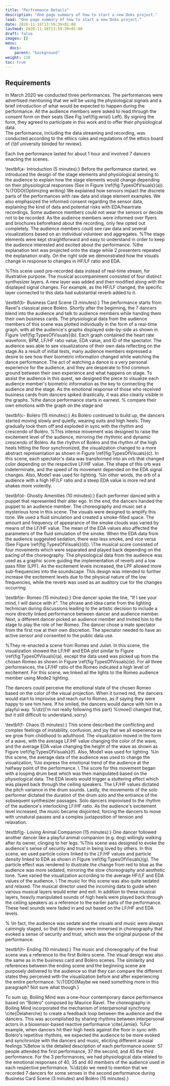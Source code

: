 ```yaml
---
title: "Perfromance Details"
description: "One page summary of how to start a new Doks project."
lead: "One page summary of how to start a new Doks project."
date: 2020-11-16T13:59:39+01:00
lastmod: 2020-11-16T13:59:39+01:00
draft: false
images: []
menu:
  docs:
    parent: "background"
weight: 110
toc: true
---
```


## Requirements

In March 2020 we conducted three performances. The performances were advertised mentioning that we will be using the physiological signals and a brief introduction of what would be expected to happen during the performance. All the audience members were asked to read through the consent form on their seats (See Fig.\ref{fig:wrist} Left). By signing the form, they agreed to participate in this work and to offer their physiological data.  
The performance, including the data streaming and recording, was conducted according to the ethics rules and regulations of the ethics board of {\bf university blinded for review}.

Each live performance lasted for about 1 hour and involved 7 dancers enacting the scenes. 

\textbf{a- Introduction (5 minutes):}
Before the performance started, we introduced the design of the stage elements and physiological sensing to the audience to explain how the stage elements would change depending on their physiological responses 
(See in Figure \ref{fig:TypesOfVisuals}(a)).
%\TODO{Optimizing writing}
We explained how sensors impact the discrete parts of the performances with raw data and stage element examples. We also emphasized the informed consent regarding the sensor data, explaining the kind of data and potential risks with EDA/heartrate recordings. Some audience members could not wear the sensors or decide not to be recorded. 
As the audience members were informed over flyers and brochures beforehand about the recording, 
only few opted out completely. The audience members could see raw data and several visualizations based on an individual volunteer and aggregates.
%The stage elements were kept straightforward and easy to understand in order to keep the audience interested and excited about the performance. 
%the explanation text was projected onto the stage while 2 presenters repeated the explanation orally. On the right side we demonstrated how the visuals change in response to changes in HF/LF ratio and EDA. 

%This scene used pre-recorded data instead of real-time stream, for illustrative purpose. The musical accompaniment consisted of four distinct synthesizer layers. A new layer was added and then modified along with the displayed signal changes. For example, as the HF/LF changed, the specific layer connected to this data had substantial reverb added to it.

\textbf{b- Business Card Scene (3 minutes):}
The performance starts from Ravel's classical piece Boléro. Shortly after the beginning, the 7 dancers blend into the audience and talk to audience members while handing them their own business cards. The physiological data from the audience members of this scene was plotted individually in the form of a real-time graph, with all the audience's graphs displayed side-by-side as shown in Figure \ref{fig:TypesOfVisuals}(b). Each graph contained the heart rate waveform, BPM, LF/HF ratio value, EDA value, and ID of the spectator. The audience was able to see visualizations of their own data reflecting on the stage.As a result of initial tests, many audience members expressed a desire to see how their biometric information changed while watching the dance performance. The act of watching a dance is a very personal experience for the audience, and they are desperate to find common ground between their own experience and what happens on stage. To assist the audience in this quest, we designed the piece to visualize each audience member's biometric information as the key to connecting the audience and the stage. As the emotional response of those who received business cards from dancers spiked drastically, it was also clearly visible in the graphs. 
%the dance performance starts in earnest.
% compare their own emotions with the graph on the stage and

\textbf{c- Boléro (15 minutes):}
As Boléro continued to build up, the dancers started moving slowly and quietly, wearing suits and high heels. They gradually took them off and exploded in sync with the rhythm and crescendo of Boléro. 
%This intense movement was designed to raise the excitement level of the audience, mirroring the rhythmic and dynamic crescendo of Boléro.
As the rhythm of Boléro and the rhythm of the high heels hitting the floor synchronized, the visualization changed to a more abstract representation as shown in Figure \ref{fig:TypesOfVisuals}(c).
In this scene, each spectator's data was transformed into an orb that changed color depending on the respective LF/HF value. The shape of this orb was indeterminate, and the speed of its movement depended on the EDA signal changes. Also, Mode1 was used for lighting. %In other words, the orb of a audience with a high HF/LF ratio and a steep EDA value is more red and shakes more violently.

\textbf{d- Ghostly Amenities (10 minutes):}
Each performer danced with a puppet that represented their alter ego. In the end, the dancers handed the puppet to an audience member. The choreography and music set a mysterious tone in this scene. The visuals were designed to amplify this tone. We used a fluid simulation and created a smoke-filled space. The amount and frequency of appearance of the smoke clouds was varied by means of the LF/HF value. The mean of the EDA values also affected the parameters of the fluid simulation of the smoke. When the EDA data from the audience suggested sedation, there was less smoke, and vice versa (See Figure \ref{fig:TypesOfVisuals}(d)).
\\The musical score consisted of four movements which were separated and played back depending on the pacing of the choreography. The physiological data from the audience was used as a graphic score guiding the implementation of reverb and a low pass filter (LPF). As the excitement levels increased, the LPF allowed more sub-frequencies into the soundscape. This design was intended to further increase the excitement levels due to the physical nature of the low frequencies, while the reverb was used as an auditory cue for the changes occurring.

\textbf{e- Romeo (15 minutes):}
One dancer spoke the line, "If I see your mind, I will dance with it". The phrase and idea came from the lighting technician during discussions leading to the artistic decision to include a more directly linked performance between dancer and audience member. Next, a different dancer picked an audience member and invited him to the stage to play the role of her Romeo. The dancer chose a male spectator from the first row at their own discretion. The spectator needed to have an active sensor and consented to the public data use.
 
%They re-enacted a scene from Romeo and Juliet.
In this scene, the visualization showed the LF/HF and EDA plot similar to Figure \ref{fig:TypesOfVisuals}(a), except the data used was picked up from the chosen Romeo as shown in Figure \ref{fig:TypesOfVisuals}(e). For all three performances, the LF/HF ratio of the Romeo indicated a high level of excitement. For this scene, we linked all the lights to the Romeo audience member using Mode2 lighting.

The dancers could perceive the emotional state of the chosen Romeo based on the color of the visual projection. When it turned red, the dancers would start to improvise and reach out to Romeo, as if saying they were happy to see him here. If he smiled, the dancers would dance with him in a playful way.
%\dz{I'm not really following this part}
%\moe{I changed that, but it still difficult to understand..sorry}

\textbf{f- Chaos (5 minutes):}
This scene described the conflicting and complex feelings of instability, confusion, and joy that we all experience as we grow from childhood to adulthood. The visualization moved in the form of a wave, with the average LF/HF value changing the color of the wave, and the average EDA value changing the height of the wave as shown as Figure \ref{fig:TypesOfVisuals}(f). Also, Mode1 was used for lighting.
%In this scene, the average data of the audience was used to change the visualization,
%to express the emotional trend of the audience at the halfway point of the performance. 
\\
The score for this movement began with a looping drum beat which was then manipulated based on the physiological data. The EDA levels would trigger a stuttering effect which was played back through the ceiling speakers. The LF/HF values dictated the pitch variance in the drum sounds. Lastly, the movements of the solo performer dictated the duration of the drum solo and the entrance of the subsequent synthesizer passages. Solo dancers improvised to the rhythm of the audience's interlocking LF/HF ratio. As the audience's excitement level increased, the music became disjointed, forcing the dancers to move with unnatural pauses and a complex juxtaposition of tension and relaxation.

\textbf{g- Loving Animal Companion (15 minutes):}
One dancer followed another dancer like a playful animal companion (e.g. dog) willingly walking after its owner, clinging to her legs.
%This scene was designed to evoke the audience's sense of security and trust in being loved by others.
In this scene, we used particle colors linked to the LF/HF values and particle density linked to EDA as shown in Figure \ref{fig:TypesOfVisuals}(g). The particle effect was rendered to illustrate the change from red to blue as the audience was more sedated, mirroring the slow choreography and aesthetic tone.
 %we varied the visualization according to the average HF/LF and EDA values of the audience. 
\\
The music for this scene was also quite sedated and relaxed. The musical director used the incoming data to guide when various musical layers would enter and exit. In addition to these musical layers, heavily manipulated sounds of high heels were played back through the ceiling speakers as a reference to the earlier parts of the performance. These heel sounds were faded in and out based on the LF/HF and EDA levels. 

% \\In fact, the audience was sedate and the visuals and music were always calmingly staged, so that the dancers were immersed in choreography that evoked a sense of security and trust, which was the original purpose of the performance.

\textbf{h- Ending (10 minutes):}
The music and choreography of the final scene was a reference to the first Boléro scene. The visual design was also the same as in the business card and Boléro scenes.
The similarity and references between the ending scene and the beginning scene are purposely delivered to the audience so that they can compare the different states they perceived with the visualization before and after experiencing the entire performance. %\TODO{Maybe we need something more in this paragraph? Not sure what though.}



To sum up, Boiling Mind was a one-hour contemporary dance performance based on "Boléro" composed by Maurice Ravel. The choreography in Boiling Mind incorporated the mechanism of interpersonal synchrony \cite{Delaherche} to create a feedback loop between the audience and the dancers. This was accomplished by sharing rhythms between interpersonal actors in a biosensor-based reactive performance \cite{Jamie}.
%For example, when dancers hit their high heels against the floor in sync with Boléro's repetitive rhythms, we expected the audience to be more evoked and synchronize with the dancers and music, eliciting different arousal feelings.%Below is the detailed description of each performance scene:
57 people attended the first performance, 37 the second, and 45 the third performance. For the 3 performances, we had physiological data related to the emotional responses of 40, 35 and 40 members of the audience used in each respective performance. 
%\dz{do we need to mention that we recorded 7 dancers for some senses in the second performance during Business Card Scene (3 minutes) and Boléro (15 minutes).}


